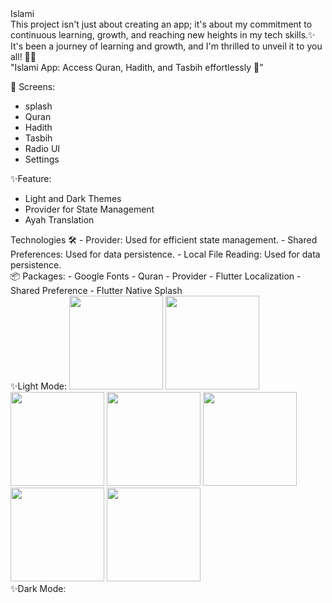 <div> Islami </div>

<div> This project isn't just about creating an app; it's about my commitment to continuous learning, growth, and reaching new heights in my tech skills.✨️ </div>
<div> It's been a journey of learning and growth, and I'm thrilled to unveil it to you all! 🙏🏻 </div>
<div> "Islami	 App: Access Quran, Hadith, and Tasbih effortlessly 🕌"</div>

<div>

📱 Screens:
- splash
- Quran
- Hadith
- Tasbih
- Radio UI
- Settings 

</div>

<div>

 ✨Feature:
- Light and Dark Themes
- Provider for State Management
- Ayah Translation

</div>

<div>
Technologies 🛠
-  Provider: Used for efficient state management.
- Shared Preferences: Used for data persistence.
- Local File Reading: Used for data persistence.
</div>
<div>
📦 Packages:
- Google Fonts
- Quran
- Provider
- Flutter Localization
- Shared Preference
- Flutter Native Splash
</div>

<div>
 ✨Light Mode: 

<img src="https://github.com/ibrahimelseginy/Islami/assets/160798019/7c8e5b48-e245-4c11-9fb5-f8a55c65dc11.png " width="150" >
<img src="https://github.com/ibrahimelseginy/Islami/assets/160798019/a208289e-b27e-4003-a284-5a335f6f4a82.png " width="150" >
<img src="https://github.com/ibrahimelseginy/Islami/assets/160798019/74a2db6d-5341-443c-8777-ca04a38f2876 " width="150" >
<img src="https://github.com/ibrahimelseginy/Islami/assets/160798019/a97674a8-cf60-4886-b4f9-d29c8a6e5401.png " width="150" >
<img src="https://github.com/ibrahimelseginy/Islami/assets/160798019/b57eef86-52b1-41f6-9a74-9b5e60547acf.png " width="150" >
<img src="https://github.com/ibrahimelseginy/Islami/assets/160798019/2b23aa4c-14aa-4b21-9569-5875be67eae3.png " width="150" >
<img src="https://github.com/ibrahimelseginy/Islami/assets/160798019/7ec0576c-12dd-4960-897a-c785ed74258f.png " width="150" > 
</div>

<div>
 ✨Dark Mode:

</div>
